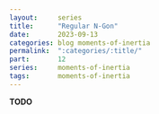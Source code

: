 ```yaml
---
layout:     series
title:      "Regular N-Gon"
date:       2023-09-13
categories: blog moments-of-inertia
permalink:  ":categories/:title/"
part:       12
series:     moments-of-inertia
tags:       moments-of-inertia
---
```


**TODO**

